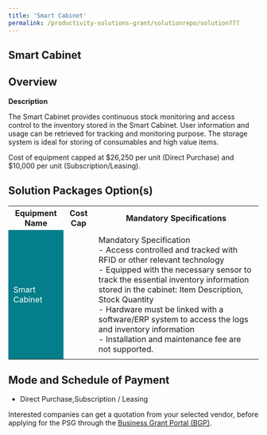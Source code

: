 ```yaml
---
title: 'Smart Cabinet'
permalink: /productivity-solutions-grant/solutionrepo/solution777
---
```


## Smart Cabinet

## Overview

**Description**

The Smart Cabinet provides continuous stock monitoring and access control to the inventory stored in the Smart Cabinet. User information and usage can be retrieved for tracking and monitoring purpose. The storage system is ideal for storing of consumables and high value items.

Cost of equipment capped at $26,250 per unit (Direct Purchase) and $10,000 per unit (Subscription/Leasing). 

## Solution Packages Option(s)

<table>
<tr>
<th><b>Equipment Name</b></th>
<th><b>Cost Cap</b></th>
<th><b>Mandatory Specifications</b></th>
</tr>
<tr>
<td style='padding: 10px; background-color: #037E8A; color: #FFFFFF;'>Smart Cabinet</td>
<td style='padding: 10px;'> </td>
<td style='padding: 10px;'>Mandatory Specification<br>- Access controlled and tracked with RFID or other relevant technology<br>- Equipped with the necessary sensor to track the essential inventory information stored in the cabinet: Item Description, Stock Quantity<br>- Hardware must be linked with a software/ERP system to access the logs and inventory information<br>- Installation and maintenance fee are not supported.<br></td>
</tr>
</table>

## Mode and Schedule of Payment

 - Direct Purchase,Subscription / Leasing

Interested companies can get a quotation from your selected vendor, before applying for the PSG through the <a href='https://www.businessgrants.gov.sg/' target='_blank' rel='noopener'>Business Grant Portal (BGP)</a>.

<script src="/jquery/resize-tables.js"></script>
